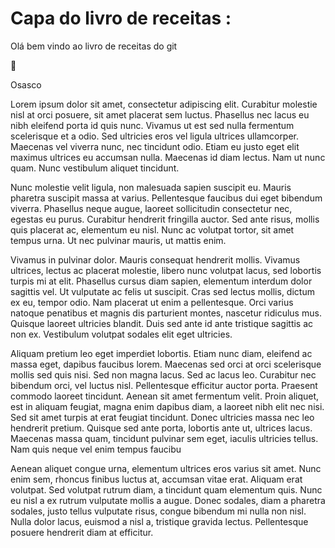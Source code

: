 # Capa do livro de receitas :

Olá bem vindo ao livro de receitas do git

:handshake:

Osasco 

Lorem ipsum dolor sit amet, consectetur adipiscing elit. Curabitur molestie nisl at orci posuere, sit amet placerat sem luctus. Phasellus nec lacus eu nibh eleifend porta id quis nunc. Vivamus ut est sed nulla fermentum scelerisque et a odio. Sed ultricies eros vel ligula ultrices ullamcorper. Maecenas vel viverra nunc, nec tincidunt odio. Etiam eu justo eget elit maximus ultrices eu accumsan nulla. Maecenas id diam lectus. Nam ut nunc quam. Nunc vestibulum aliquet tincidunt.

Nunc molestie velit ligula, non malesuada sapien suscipit eu. Mauris pharetra suscipit massa at varius. Pellentesque faucibus dui eget bibendum viverra. Phasellus neque augue, laoreet sollicitudin consectetur nec, egestas eu purus. Curabitur hendrerit fringilla auctor. Sed ante risus, mollis quis placerat ac, elementum eu nisl. Nunc ac volutpat tortor, sit amet tempus urna. Ut nec pulvinar mauris, ut mattis enim.

Vivamus in pulvinar dolor. Mauris consequat hendrerit mollis. Vivamus ultrices, lectus ac placerat molestie, libero nunc volutpat lacus, sed lobortis turpis mi at elit. Phasellus cursus diam sapien, elementum interdum dolor sagittis vel. Ut vulputate ac felis ut suscipit. Cras sed lectus mollis, dictum ex eu, tempor odio. Nam placerat ut enim a pellentesque. Orci varius natoque penatibus et magnis dis parturient montes, nascetur ridiculus mus. Quisque laoreet ultricies blandit. Duis sed ante id ante tristique sagittis ac non ex. Vestibulum volutpat sodales elit eget ultricies.

Aliquam pretium leo eget imperdiet lobortis. Etiam nunc diam, eleifend ac massa eget, dapibus faucibus lorem. Maecenas sed orci at orci scelerisque mollis sed quis nisi. Sed non magna lacus. Sed ac lacus leo. Curabitur nec bibendum orci, vel luctus nisl. Pellentesque efficitur auctor porta. Praesent commodo laoreet tincidunt. Aenean sit amet fermentum velit. Proin aliquet, est in aliquam feugiat, magna enim dapibus diam, a laoreet nibh elit nec nisi. Sed sit amet turpis at erat feugiat tincidunt. Donec ultricies massa nec leo hendrerit pretium. Quisque sed ante porta, lobortis ante ut, ultrices lacus. Maecenas massa quam, tincidunt pulvinar sem eget, iaculis ultricies tellus. Nam quis neque vel enim tempus faucibu

Aenean aliquet congue urna, elementum ultrices eros varius sit amet. Nunc enim sem, rhoncus finibus luctus at, accumsan vitae erat. Aliquam erat volutpat. Sed volutpat rutrum diam, a tincidunt quam elementum quis. Nunc eu nisl a ex rutrum vulputate mollis a augue. Donec sodales, diam a pharetra sodales, justo tellus vulputate risus, congue bibendum mi nulla non nisl. Nulla dolor lacus, euismod a nisl a, tristique gravida lectus. Pellentesque posuere hendrerit diam at efficitur.
